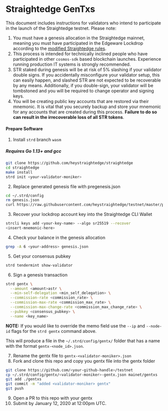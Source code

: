 # Straightedge GenTxs

This document includes instructions for validators who intend to participate in the launch of the Straightedge testnet. Please note:

1. You must have a genesis allocation in the Straightedge mainnet, meaning you must have participated in the Edgeware Lockdrop according to the [modified Straightedge rules](https://medium.com/straightedge/on-the-straightedge-genesis-block-d073e78b9b02).
1. This process is intended for technically inclined people who have participated in other `cosmos-sdk` based blockchain launches. Experience running production IT systems is strongly recommended.
2. STR staked during genesis will be at risk of 5% slashing if your validator double signs. If you accidentally misconfigure your validator setup, this can easily happen, and slashed STR are not expected to be recoverable by any means. Additionally, if you double-sign, your validator will be tombstoned and you will be required to change operator and signing keys.
3. You will be creating public key accounts that are restored via their mnemonic. It is vital that you securely backup and store your mnemonic for any accounts that are created during this process. **Failure to do so can result in the irrecoverable loss of all STR tokens**.

#### Prepare Software

1. Install `strd` branch `wasm`

##### Requires Go 1.13+ and gcc

```sh
git clone https://github.com/heystraightedge/straightedge
cd straightedge
make install
strd init <your-validator-moniker>
```

2. Replace generated genesis file with pregenesis.json

```sh
cd ~/.strd/config
rm genesis.json
curl https://raw.githubusercontent.com/heystraightedge/testnet/master/pregenesis.json -o genesis.json
```

3. Recover your lockdrop account key into the Straightedge CLI Wallet

```sh
strcli keys add <your-key-name> --algo sr25519 --recover
<insert-mnemonic-here>
```

4. Check your balance in the genesis allocation

```sh
grep -A 6 <your-address> genesis.json
```

5. Get your consensus pubkey

```sh
strd tendermint show-validator
```

6. Sign a genesis transaction

```sh
strd gentx \
  --amount <amount>astr \
  --min-self-delegation <min_self_delegation> \
  --commission-rate <commission_rate> \
  --commission-max-rate <commission_max_rate> \
  --commission-max-change-rate <commission_max_change_rate> \
  --pubkey <consensus_pubkey> \
  --name <key_name>
```

**NOTE:**  If you would like to override the memo field use the `--ip` and `--node-id` flags for the `strd gentx` command above.

This will produce a file in the `~/.strd/config/gentx/` folder that has a name with the format `gentx-<node_id>.json`.

7. Rename the gentx file to `gentx-<validator-moniker>.json`
8. Fork and clone this repo and copy you gentx file into the gentx folder
  
```sh
git clone https://github.com/<your-github-handle>/testnet
cp ~/.strd/config/gentx/<validator-moniker>-gentx.json mainet/gentxs
git add ./gentxs
git commit -m "added <validator-moniker> gentx"
git push
```

9. Open a PR to this repo with your gentx
10. Submit by January 12, 2020 at 12:00pm UTC.
